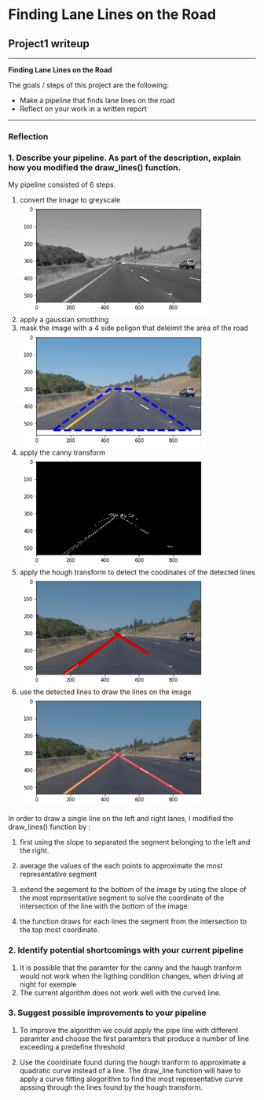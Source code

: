 # **Finding Lane Lines on the Road** 

## Project1 writeup


---

**Finding Lane Lines on the Road**

The goals / steps of this project are the following:
* Make a pipeline that finds lane lines on the road
* Reflect on your work in a written report


[//]: # (Image References)

[greyscale]: ./writeup_images/grayImage.png
[edges]: ./writeup_images/maskedEdges.png 
[selection]: ./writeup_images/region_selection.png 
[segments]: ./writeup_images/image_segments.png 
[greyscale]: ./writeup_images/grayImage.png
[extendedLines]: ./writeup_images/finalResult.png

---

### Reflection

### 1. Describe your pipeline. As part of the description, explain how you modified the draw_lines() function.

My pipeline consisted of 6 steps.

1. convert the image to greyscale
![alt text][greyscale]
2. apply a gaussian smotthing 
3. mask the image with a 4 side poligon that deleimit the area of the road
![alt text][selection]
4. apply the canny transform 
![alt text][edges]
5. apply the hough transform to detect the coodinates of the detected lines
![alt text][segments]
6. use the detected lines to draw the lines on the image
![alt text][extendedLines]


In order to draw a single line on the left and right lanes, I modified the draw_lines() function by :
1. first using the slope to separated the segment belonging to the left and the right.
2. average the values of the each points to approximate the most representative segment
3. extend the segement to the bottom of the image by using the slope of the most representative segment to solve the coordinate of the  intersection of the line with the bottom of the image.

4. the function draws for each lines the segment from the intersection to the top most coordinate.


### 2. Identify potential shortcomings with your current pipeline

1. It is possible that the paramter for the canny and the haugh tranform would not work when the 
ligthing condition changes, when driving at night for exemple
2. The current algorithm does not work well with the curved line. 

### 3. Suggest possible improvements to your pipeline

1. To improve the algorithm we could apply the pipe line with different paramter and choose the first paramters that produce a number of line exceeding a predefine threshold

2. Use the coordinate found during the hough tranform to approximate a quadratic curve instead of a line. The draw_line function will have to apply a curve fitting alogorithm to find the most representative curve apssing through the lines found by the hough transform.
